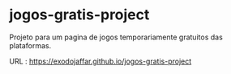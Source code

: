# jogos-gratis-project

Projeto para um pagina de jogos temporariamente gratuitos das plataformas.

URL : https://exodojaffar.github.io/jogos-gratis-project
